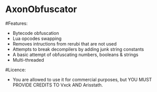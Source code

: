 # AxonObfuscator

#Features:

- Bytecode obfuscation
- Lua opcodes swapping
- Removes intructions from rerubi that are not used
- Attempts to break decompilers by adding junk string constants
- A basic attempt of obfuscating numbers, booleans & strings
- Multi-threaded


#Licence:

- You are allowed to use it for commercial purposes, but YOU MUST PROVIDE CREDITS TO Vxck AND Arisstath.
